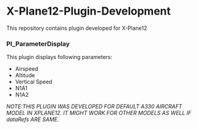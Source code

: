 # X-Plane12-Plugin-Development
This repository contains plugin developed for X-Plane12

### PI_ParameterDisplay
This plugin displays following parameters:
- Airspeed
- Altitude
- Vertical Speed
- N1A1
- N1A2

_NOTE:THIS PLUGIN WAS DEVELOPED FOR DEFAULT A330 AIRCRAFT MODEL IN XPLANE12. IT MIGHT WORK FOR OTHER MODELS AS WELL IF dataRefs ARE SAME._
